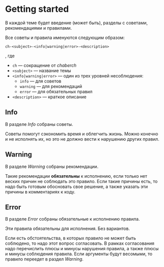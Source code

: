 # Getting started

В каждой теме будет введение (может быть),
разделы с советами, рекомендациями и правилами.

Все советы и правила именуются следующим образом:

```text
ch-<subject>-<info|warning|error>-<description>
```

, где

- `ch` — сокращение от _chaberch_
- `<subject>` — название темы
- `<info|warning|error>` — один из трех уровней несоблюдения:
    - `info` — для советов
    - `warning` — для рекомендаций
    - `error` — для обязательных правил
- `<description>` — краткое описание

## Info

В разделе _Info_ собраны советы.

Советы помогут сэкономить время и облегчить жизнь.
Можно конечно и не исполнять их,
но это не должно вести к нарушению других правил.

## Warning

В разделе _Warning_ собраны рекомендации.

Такие рекомендации **обязательны** к исполнению,
если только нет веских причин не соблюдать это правило.
Если такие причины есть, то надо быть готовым обосновать свое решение,
а также указать эти причины в комментариях к коду.

## Error

В разделе _Error_ собраны обязательные к исполнению правила.

Эти правила обязательны для исполнения.
Без вариантов.

Если есть обстоятельства, в которых правило не может быть соблюдено,
то надо этот вопрос согласовать.
В рамках согласования надо перечислить плюсы и минусы нарушения правила,
а также плюсы и минусы соблюдения правила.
Если аргументы будут весомыми, то правило переедет в раздел _Warning_.
